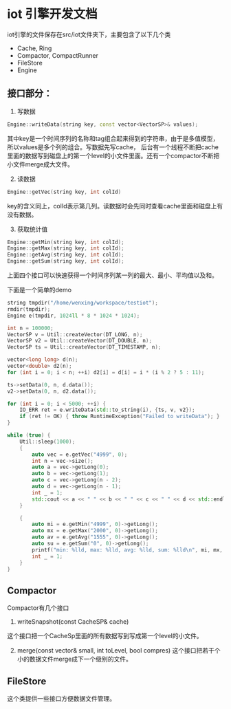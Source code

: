 # iot 引擎开发文档

iot引擎的文件保存在src/iot文件夹下，主要包含了以下几个类

- Cache, Ring
- Compactor, CompactRunner
- FileStore
- Engine

## 接口部分：


1. 写数据
```c++
Engine::writeData(string key, const vector<VectorSP>& values);
```

其中key是一个时间序列的名称和tag组合起来得到的字符串，由于是多值模型，所以values是多个列的组合。写数据先写cache，
后台有一个线程不断把cache里面的数据写到磁盘上的第一个level的小文件里面。还有一个compactor不断把小文件merge成大文件。

2. 读数据
```c++
Engine::getVec(string key, int colId)
```

key的含义同上，colId表示第几列。读数据时会先同时查看cache里面和磁盘上有没有数据。


3. 获取统计值

```c++
Engine::getMin(string key, int colId);
Engine::getMax(string key, int colId);
Engine::getAvg(string key, int colId);
Engine::getSum(string key, int colId);
```

上面四个接口可以快速获得一个时间序列某一列的最大、最小、平均值以及和。


下面是一个简单的demo

```c++
string tmpdir("/home/wenxing/workspace/testiot");
rmdir(tmpdir);
Engine e(tmpdir, 1024ll * 8 * 1024 * 1024);

int n = 100000;
VectorSP v = Util::createVector(DT_LONG, n);
VectorSP v2 = Util::createVector(DT_DOUBLE, n);
VectorSP ts = Util::createVector(DT_TIMESTAMP, n);

vector<long long> d(n);
vector<double> d2(n);
for (int i = 0; i < n; ++i) d2[i] = d[i] = i * (i % 2 ? 5 : 11);

ts->setData(0, n, d.data());
v2->setData(0, n, d2.data());

for (int i = 0; i < 5000; ++i) {
    IO_ERR ret = e.writeData(std::to_string(i), {ts, v, v2});
    if (ret != OK) { throw RuntimeException("Failed to writeData"); }
}

while (true) {
    Util::sleep(1000);
    {
        auto vec = e.getVec("4999", 0);
        int n = vec->size();
        auto a = vec->getLong(0);
        auto b = vec->getLong(1);
        auto c = vec->getLong(n - 2);
        auto d = vec->getLong(n - 1);
        int _ = 1;
        std::cout << a << " " << b << " " << c << " " << d << std::endl;
    }

    {
        auto mi = e.getMin("4999", 0)->getLong();
        auto mx = e.getMax("2000", 0)->getLong();
        auto av = e.getAvg("1555", 0)->getLong();
        auto su = e.getSum("0", 0)->getLong();
        printf("min: %lld, max: %lld, avg: %lld, sum: %lld\n", mi, mx, av, su);
        int _ = 1;
    }
}
```


## Compactor

Compactor有几个接口

1. writeSnapshot(const CacheSP& cache)

这个接口把一个CacheSp里面的所有数据写到写成第一个level的小文件。

2. merge(const vector<string>& small, int toLevel, bool compres)
这个接口把若干个小的数据文件merge成下一个级别的文件。


## FileStore

这个类提供一些接口方便数据文件管理。
